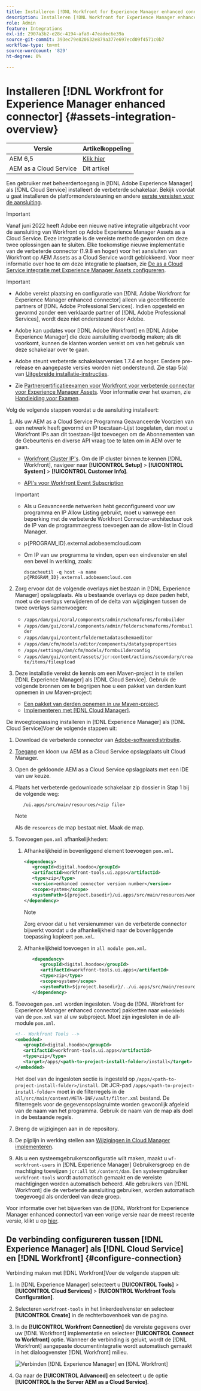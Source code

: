 ```yaml
---
title: Installeren [!DNL Workfront for Experience Manager enhanced connector]
description: Installeren [!DNL Workfront for Experience Manager enhanced connector]
role: Admin
feature: Integrations
exl-id: 2907a3b2-e28c-4194-afa8-47eadec6e39a
source-git-commit: 393ec79e820632e879a377e697ecd09f4571c0b7
workflow-type: tm+mt
source-wordcount: '829'
ht-degree: 0%

---
```


# Installeren [!DNL Workfront for Experience Manager enhanced connector] {#assets-integration-overview}

| Versie | Artikelkoppeling |
| -------- | ---------------------------- |
| AEM 6,5 | [Klik hier](https://experienceleague.adobe.com/docs/experience-manager-65/assets/integrations/workfront-connector-install.html) |
| AEM as a Cloud Service | Dit artikel |

Een gebruiker met beheerdertoegang in [!DNL Adobe Experience Manager] als [!DNL Cloud Service] installeert de verbeterde schakelaar. Bekijk voordat u gaat installeren de platformondersteuning en andere [eerste vereisten voor de aansluiting](https://one.workfront.com/s/csh?context=2467&amp;pubname=the-new-workfront-experience).

>[!IMPORTANT]
>
>Vanaf juni 2022 heeft Adobe een nieuwe native integratie uitgebracht voor de aansluiting van Workfront op Adobe Experience Manager Assets as a Cloud Service. Deze integratie is de vereiste methode geworden om deze twee oplossingen aan te sluiten. Elke toekomstige nieuwe implementatie van de verbeterde connector (1.9.8 en hoger) voor het aansluiten van Workfront op AEM Assets as a Cloud Service wordt geblokkeerd. Voor meer informatie over hoe te om deze integratie te plaatsen, zie [De as a Cloud Service integratie met Experience Manager Assets configureren](workfront-connector-configure.md).

>[!IMPORTANT]
>
>* Adobe vereist plaatsing en configuratie van [!DNL Adobe Workfront for Experience Manager enhanced connector] alleen via gecertificeerde partners of [!DNL Adobe Professional Services]. Indien opgesteld en gevormd zonder een verklaarde partner of [!DNL Adobe Professional Services], wordt deze niet ondersteund door Adobe.
>
>* Adobe kan updates voor [!DNL Adobe Workfront] en [!DNL Adobe Experience Manager] die deze aansluiting overbodig maken; als dit voorkomt, kunnen de klanten worden vereist om van het gebruik van deze schakelaar over te gaan.
>
>* Adobe steunt verbeterde schakelaarversies 1.7.4 en hoger. Eerdere pre-release en aangepaste versies worden niet ondersteund. Zie stap 5(a) van [Uitgebreide installatie-instructies](workfront-connector-install.md).
>
>* Zie [Partnercertificatieexamen voor Workfront voor verbeterde connector voor Experience Manager Assets](https://solutionpartners.adobe.com/solution-partners/home/applications/experience_cloud/workfront/journey/dev_core.html). Voor informatie over het examen, zie [Handleiding voor Examen](https://express.adobe.com/page/Tc7Mq6zLbPFy8/).

Volg de volgende stappen voordat u de aansluiting installeert:

1. Als uw AEM as a Cloud Service Programma Geavanceerde Voorzien van een netwerk heeft gevormd en IP toe:staan-Lijst toegelaten, dan moet u Workfront IPs aan dit toestaan-lijst toevoegen om de Abonnementen van de Gebeurtenis en diverse API vraag toe te laten om in AEM over te gaan.

   * [Workfront Cluster IP&#39;s](https://experienceleague.adobe.com/docs/workfront/using/administration-and-setup/get-started-administration/configure-your-firewall.html?lang=en#ip-addresses-to-allow-for-clusters-1-2-3-5-7-8-and-9). Om de IP cluster binnen te kennen [!DNL Workfront], navigeer naar **[!UICONTROL Setup]** > **[!UICONTROL System]** > **[!UICONTROL Customer Info]**.

   * [API&#39;s voor Workfront Event Subscription](https://experienceleague.adobe.com/docs/workfront/using/adobe-workfront-api/event-subscriptions/event-subs-api.html)

   >[!IMPORTANT]
   >
   >* Als u Geavanceerde netwerken hebt geconfigureerd voor uw programma en IP Allow Listing gebruikt, moet u vanwege een beperking met de verbeterde Workfront Connector-architectuur ook de IP van de programmaegress toevoegen aan de allow-list in Cloud Manager.
   >
   >* p{PROGRAM_ID}.external.adobeaemcloud.com
   >
   >* Om IP van uw programma te vinden, open een eindvenster en stel een bevel in werking, zoals:
   >
   >    ```
   >    dscacheutil -q host -a name p{PROGRAM_ID}.external.adobeaemcloud.com
   >
   >    ```

1. Zorg ervoor dat de volgende overlays niet bestaan in [!DNL Experience Manager] opslagplaats. Als u bestaande overlays op deze paden hebt, moet u de overlays verwijderen of de delta van wijzigingen tussen de twee overlays samenvoegen:

   * `/apps/dam/gui/coral/components/admin/schemaforms/formbuilder`
   * `/apps/dam/gui/coral/components/admin/folderschemaforms/formbuilder`
   * `/apps/dam/gui/content/foldermetadataschemaeditor`
   * `/apps/dam/cfm/models/editor/components/datatypeproperties`
   * `/apps/settings/dam/cfm/models/formbuilderconfig`
   * `/apps/dam/gui/content/assets/jcr:content/actions/secondary/create/items/fileupload`

1. Deze installatie vereist de kennis om een Maven-project in te stellen [!DNL Experience Manager] als [!DNL Cloud Service]. Gebruik de volgende bronnen om te begrijpen hoe u een pakket van derden kunt opnemen in uw Maven-project:

   * [Een pakket van derden opnemen in uw Maven-project](https://experienceleague.adobe.com/docs/experience-manager-cloud-service/implementing/deploying/overview.html#including-third-party).
   * [Implementeren met [!DNL Cloud Manager]](https://experienceleague.adobe.com/docs/experience-manager-cloud-service/implementing/using-cloud-manager/deploy-code.html).

De invoegtoepassing installeren in [!DNL Experience Manager] als [!DNL Cloud Service]Voer de volgende stappen uit:

1. Download de verbeterde connector van [Adobe-softwaredistributie](https://experience.adobe.com/#/downloads/content/software-distribution/en/aem.html?package=/content/software-distribution/en/details.html/content/dam/aem/public/adobe/packages/cq650/product/assets/workfront-tools.ui.apps.zip).

1. [Toegang](https://experienceleague.adobe.com/docs/experience-manager-cloud-service/content/implementing/using-cloud-manager/managing-code/accessing-repos.html?lang=en) en kloon uw AEM as a Cloud Service opslagplaats uit Cloud Manager.

1. Open de gekloonde AEM as a Cloud Service opslagplaats met een IDE van uw keuze.

1. Plaats het verbeterde gedownloade schakelaar zip dossier in Stap 1 bij de volgende weg:

   ```TXT
      /ui.apps/src/main/resources/<zip file>
   ```

   >[!NOTE]
   >
   >Als de `resources` de map bestaat niet. Maak de map.


1. Toevoegen `pom.xml` afhankelijkheden:

   1. Afhankelijkheid in bovenliggend element toevoegen `pom.xml`.

      ```XML
      <dependency>
         <groupId>digital.hoodoo</groupId>
         <artifactId>workfront-tools.ui.apps</artifactId>
         <type>zip</type>
         <version>enhanced connector version number</version>
         <scope>system</scope>
         <systemPath>${project.basedir}/ui.apps/src/main/resources/workfront-tools.ui.apps.zip</systemPath>
      </dependency>
      ```

      >[!NOTE]
      >
      >Zorg ervoor dat u het versienummer van de verbeterde connector bijwerkt voordat u de afhankelijkheid naar de bovenliggende toepassing kopieert `pom.xml`.

   1. Afhankelijkheid toevoegen in `all module pom.xml`.

      ```XML
         <dependency>
            <groupId>digital.hoodoo</groupId>
            <artifactId>workfront-tools.ui.apps</artifactId>
            <type>zip</type>
            <scope>system</scope>
            <systemPath>${project.basedir}/../ui.apps/src/main/resources/workfront-tools.ui.apps.zip</systemPath>
         </dependency>
      ```


1. Toevoegen `pom.xml` worden ingesloten. Voeg de [!DNL Workfront for Experience Manager enhanced connector] pakketten naar `embeddeds` van de `pom.xml` van al uw subproject. Moet zijn ingesloten in de all-module `pom.xml`.

   ```XML
   <!-- Workfront Tools -->
   <embedded>
      <groupId>digital.hoodoo</groupId>
      <artifactId>workfront-tools.ui.apps</artifactId>
      <type>zip</type>
      <target>/apps/<path-to-project-install-folder>/install</target>
   </embedded>
   ```

   Het doel van de ingesloten sectie is ingesteld op `/apps/<path-to-project-install-folder>/install`. Dit JCR-pad `/apps/<path-to-project-install-folder>` moet in de filterregels in de `all/src/main/content/META-INF/vault/filter.xml` bestand. De filterregels voor de gegevensopslagruimte worden gewoonlijk afgeleid van de naam van het programma. Gebruik de naam van de map als doel in de bestaande regels.

1. Breng de wijzigingen aan in de repository.

1. De pijplijn in werking stellen aan [Wijzigingen in Cloud Manager implementeren](https://experienceleague.adobe.com/docs/experience-manager-cloud-service/content/implementing/using-cloud-manager/deploy-code.html).

1. Als u een systeemgebruikersconfiguratie wilt maken, maakt u `wf-workfront-users` in [!DNL Experience Manager] Gebruikersgroep en de machtiging toewijzen `jcr:all` tot `/content/dam`. Een systeemgebruiker `workfront-tools` wordt automatisch gemaakt en de vereiste machtigingen worden automatisch beheerd. Alle gebruikers van [!DNL Workfront] die de verbeterde aansluiting gebruiken, worden automatisch toegevoegd als onderdeel van deze groep.

Voor informatie over het bijwerken van de [!DNL Workfront for Experience Manager enhanced connector] van een vorige versie naar de meest recente versie, klikt u op [hier](update-workfront-enhanced-connector.md).

## De verbinding configureren tussen [!DNL Experience Manager] als [!DNL Cloud Service] en [!DNL Workfront] {#configure-connection}

Verbinding maken met [!DNL Workfront]Voer de volgende stappen uit:

1. In [!DNL Experience Manager] selecteert u **[!UICONTROL Tools]** > **[!UICONTROL Cloud Services]** > **[!UICONTROL Workfront Tools Configuration]**.

1. Selecteren `workfront-tools` in het linkerdeelvenster en selecteer **[!UICONTROL Create]** in de rechterbovenhoek van de pagina.

1. In de **[!UICONTROL Workfront Connection]** de vereiste gegevens over uw [!DNL Workfront] implementatie en selecteer **[!UICONTROL Connect to Workfront]** optie. Wanneer de verbinding is gelukt, wordt de [!DNL Workfront] aangepaste documentintegratie wordt automatisch gemaakt in het dialoogvenster [!DNL Workfront] milieu.

   ![Verbinden [!DNL Experience Manager] en [!DNL Workfront]](/help/assets/assets/wf-connection-config.png)

1. Ga naar de **[!UICONTROL Advanced]** en selecteert u de optie **[!UICONTROL Is the Server AEM as a Cloud Service]**.
